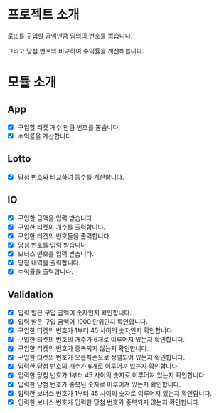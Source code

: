 # 프로젝트 소개

로또를 구입할 금액만큼 임의의 번호를 뽑습니다.

그리고 당첨 번호와 비교하여 수익률을 계산해봅니다.

# 모듈 소개

## App

- [x] 구입할 티켓 개수 만큼 번호를 뽑습니다.
- [x] 수익률을 계산합니다.

## Lotto

- [x] 당첨 번호와 비교하여 등수를 계산합니다.

## IO

- [x] 구입할 금액을 입력 받습니다.
- [x] 구입한 티켓의 개수를 출력합니다.
- [x] 구입한 티켓의 번호들을 출력합니다.
- [x] 당첨 번호를 입력 받습니다.
- [x] 보너스 번호를 입력 받습니다.
- [x] 당첨 내역을 출력합니다.
- [x] 수익률을 출력합니다.

## Validation

- [x] 입력 받은 구입 금액이 숫자인지 확인합니다.
- [x] 입력 받은 구입 금액이 1000 단위인지 확인합니다.
- [x] 구입한 티켓의 번호가 1부터 45 사이의 숫자인지 확인합니다.
- [x] 구입한 티켓의 번호의 개수가 6개로 이루어져 있는지 확인합니다.
- [x] 구입한 티켓의 번호가 중복되지 않는지 확인합니다.
- [x] 구입한 티켓의 번호가 오름차순으로 정렬되어 있는지 확인합니다.
- [x] 입력한 당첨 번호의 개수가 6개로 이루어져 있는지 확인합니다.
- [x] 입력한 당첨 번호가 1부터 45 사이의 숫자로 이루어져 있는지 확인합니다.
- [x] 입력한 당첨 번호가 중복된 숫자로 이루어져 있는지 확인합니다.
- [x] 입력한 보너스 번호가 1부터 45 사이의 숫자로 이루어져 있는지 확인합니다.
- [x] 입력한 보너스 번호가 입력한 당첨 번호와 중복되지 않는지 확인합니다.
